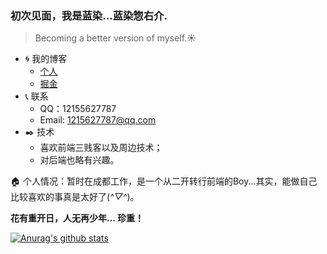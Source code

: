 ### 初次见面，我是蓝染...蓝染惣右介.

> Becoming a better version of myself.:sunny:

- :cyclone: 我的博客
  - [个人](http://yangxiang.cc)
  - [掘金](https://juejin.im/user/4089838987397261)
- :telephone_receiver: 联系
  - QQ：12155627787
  - Email: 1215627787@qq.com
- :black_nib: 技术
  - 喜欢前端三贱客以及周边技术；
  - 对后端也略有兴趣。

:house: 个人情况：暂时在成都工作，是一个从二开转行前端的Boy...其实，能做自己比较喜欢的事真是太好了(*^▽^*)。

**花有重开日，人无再少年... 珍重！**

[![Anurag's github stats](https://github-readme-stats.vercel.app/api?username=Aizener&show_icons=true&theme=cobalt)](https://github.com/anuraghazra/github-readme-stats)
